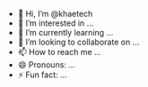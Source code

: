 - 👋 Hi, I’m @khaetech
- 👀 I’m interested in ...
- 🌱 I’m currently learning ...
- 💞️ I’m looking to collaborate on ...
- 📫 How to reach me ...
- 😄 Pronouns: ...
- ⚡ Fun fact: ...

<!---
khaetech/khaetech is a ✨ special ✨ repository because its `README.md` (this file) appears on your GitHub profile.
You can click the Preview link to take a look at your changes.
--->
